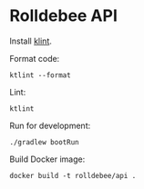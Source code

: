 # Rolldebee API

Install [klint](https://ktlint.github.io).

Format code:

```shell
ktlint --format
```

Lint:

```shell
ktlint
```

Run for development:

```shell
./gradlew bootRun
```

Build Docker image:

```shell
docker build -t rolldebee/api .
```
